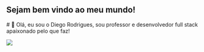 

<!---
diegoartcode/diegoartcode is a ✨ special ✨ repository because its `README.md` (this file) appears on your GitHub profile.
You can click the Preview link to take a look at your changes.
--->

<h2> Sejam bem vindo ao meu mundo!</h2>
# 👋  Olá, eu sou o Diego Rodrigues, sou professor e desenvolvedor full stack apaixonado pelo que faz!


<a href="https://api.whatsapp.com/send?phone=5511991457584&text=Ol%C3%A1%2C%20peguei%20seu%20contato%20no%20Github!" target="_blank"><img src="https://img.shields.io/badge/WhatsApp-25D366?style=for-the-badge&logo=whatsapp&logoColor=white" target="_blank"></a>
